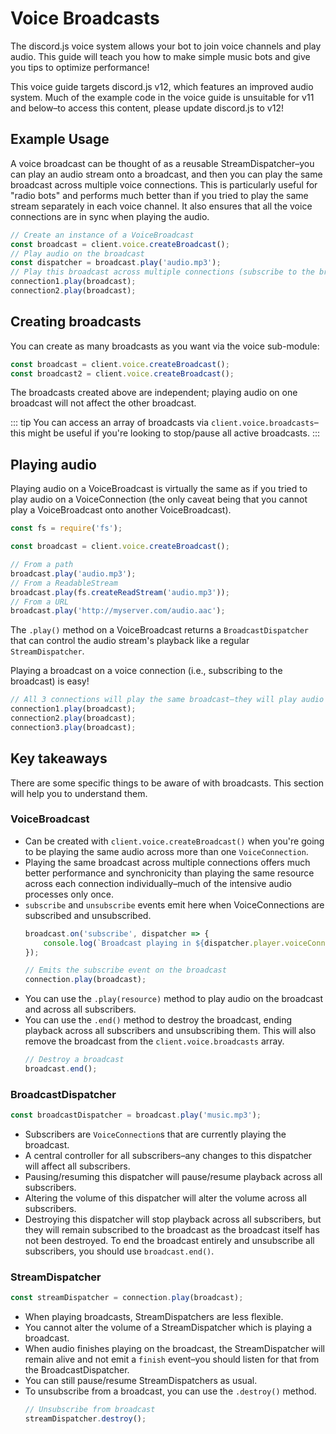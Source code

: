 # Voice Broadcasts

<branch version="11.x">

The discord.js voice system allows your bot to join voice channels and play audio. This guide will teach you how to make simple music bots and give you tips to optimize performance!

This voice guide targets discord.js v12, which features an improved audio system. Much of the example code in the voice guide is unsuitable for v11 and below–to access this content, please update discord.js to v12!

</branch>
<branch version="12.x">

## Example Usage

A voice broadcast can be thought of as a reusable StreamDispatcher–you can play an audio stream onto a broadcast, and then you can play the same broadcast across multiple voice connections. This is particularly useful for "radio bots" and performs much better than if you tried to play the same stream separately in each voice channel. It also ensures that all the voice connections are in sync when playing the audio.

```js
// Create an instance of a VoiceBroadcast
const broadcast = client.voice.createBroadcast();
// Play audio on the broadcast
const dispatcher = broadcast.play('audio.mp3');
// Play this broadcast across multiple connections (subscribe to the broadcast)
connection1.play(broadcast);
connection2.play(broadcast);
```

## Creating broadcasts

You can create as many broadcasts as you want via the voice sub-module:

```js
const broadcast = client.voice.createBroadcast();
const broadcast2 = client.voice.createBroadcast();
```

The broadcasts created above are independent; playing audio on one broadcast will not affect the other broadcast.

::: tip
You can access an array of broadcasts via `client.voice.broadcasts`–this might be useful if you're looking to stop/pause all active broadcasts.
:::

## Playing audio

Playing audio on a VoiceBroadcast is virtually the same as if you tried to play audio on a VoiceConnection (the only caveat being that you cannot play a VoiceBroadcast onto another VoiceBroadcast).

```js
const fs = require('fs');

const broadcast = client.voice.createBroadcast();

// From a path
broadcast.play('audio.mp3');
// From a ReadableStream
broadcast.play(fs.createReadStream('audio.mp3'));
// From a URL
broadcast.play('http://myserver.com/audio.aac');
```

The `.play()` method on a VoiceBroadcast returns a `BroadcastDispatcher` that can control the audio stream's playback like a regular `StreamDispatcher`.

Playing a broadcast on a voice connection (i.e., subscribing to the broadcast) is easy!

```js
// All 3 connections will play the same broadcast–they will play audio at the same time
connection1.play(broadcast);
connection2.play(broadcast);
connection3.play(broadcast);
```

## Key takeaways

There are some specific things to be aware of with broadcasts. This section will help you to understand them.

### VoiceBroadcast
- Can be created with `client.voice.createBroadcast()` when you're going to be playing the same audio across more than one `VoiceConnection`.
- Playing the same broadcast across multiple connections offers much better performance and synchronicity than playing the same resource across each connection individually–much of the intensive audio processes only once.
- `subscribe` and `unsubscribe` events emit here when VoiceConnections are subscribed and unsubscribed.
    ```js
    broadcast.on('subscribe', dispatcher => {
    	console.log(`Broadcast playing in ${dispatcher.player.voiceConnection.channel.name}`);
    });

    // Emits the subscribe event on the broadcast
    connection.play(broadcast);
    ```
- You can use the `.play(resource)` method to play audio on the broadcast and across all subscribers.
- You can use the `.end()` method to destroy the broadcast, ending playback across all subscribers and unsubscribing them. This will also remove the broadcast from the `client.voice.broadcasts` array.
    ```js
    // Destroy a broadcast
    broadcast.end();
    ```

### BroadcastDispatcher
```js
const broadcastDispatcher = broadcast.play('music.mp3');
```
- Subscribers are `VoiceConnection`s that are currently playing the broadcast.
- A central controller for all subscribers–any changes to this dispatcher will affect all subscribers.
- Pausing/resuming this dispatcher will pause/resume playback across all subscribers.
- Altering the volume of this dispatcher will alter the volume across all subscribers.
- Destroying this dispatcher will stop playback across all subscribers, but they will remain subscribed to the broadcast as the broadcast itself has not been destroyed. To end the broadcast entirely and unsubscribe all subscribers, you should use `broadcast.end()`.

### StreamDispatcher
```js
const streamDispatcher = connection.play(broadcast);
```
- When playing broadcasts, StreamDispatchers are less flexible.
- You cannot alter the volume of a StreamDispatcher which is playing a broadcast.
- When audio finishes playing on the broadcast, the StreamDispatcher will remain alive and not emit a `finish` event–you should listen for that from the BroadcastDispatcher.
- You can still pause/resume StreamDispatchers as usual.
- To unsubscribe from a broadcast, you can use the `.destroy()` method.
    ```js
    // Unsubscribe from broadcast
    streamDispatcher.destroy();
    ```

</branch>
